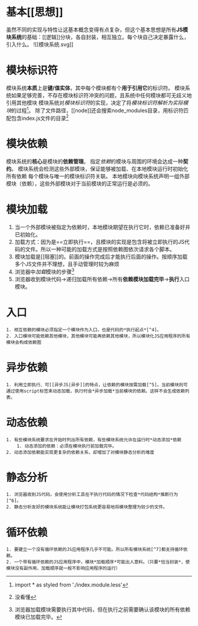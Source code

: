 # 基本[[思想]]
虽然不同的实现与特性让这基本概念变得有点复杂，但这个基本思想是所有**JS模块系统**的基础：[[逻辑]]分块，各自封装，相互独立。每个块自己决定暴露什么，引入什么。
![[模块系统.svg]]

# 模块标识符

模块系统**本质**上是**键/值实体**，其中每个模块都有个**用于引用它**的标识符。
模块系统如果足够完善，不存在模块标识符冲突的问题，且系统中任何模块都可无歧义地引用其他模块
模块系统对*模块标识符*的实现，决定了将*模块标识符解析为实际模块*的过程[^1]。
除了文件路径，[[node]]还会搜索node_modules目录，用标识符匹配包含index.js文件的目录[^2]

# 模块依赖
模块系统的**核心**是模块的**依赖管理**。
	指定*依赖*的模块与周围的环境会达成一种**契约**。
		模块系统会检测这些外部模块，保证能够被加载、在本地模块运行时初始化所有依赖
		每个模块与唯一的模块标识符关联。
		本地模块向模块系统声明一组外部模块（依赖），这些外部模块对于当前模块的正常运行是必须的。


# 模块加载
1. 当一个外部模块被指定为依赖时，本地模块期望在执行它时，依赖已准备好并已初始化。
2. 加载方式：因为是==立即执行==，且模块的实现是包含将被立即执行的JS代码的文件。所以一种可能的加载方式是按照依赖图依次请求各个脚本。
3. 模块加载是[[阻塞]]的。前面的操作完成后才能执行后面的操作。按顺序加载多个JS文件并不理想，且手动管理时较为麻烦
4. 浏览器中*加载*模块的步骤[^3] 
5. 浏览器收到模块代码→递归加载所有依赖→所有**依赖模块加载完毕**→**执行**入口模块。
# 入口
	1. 相互依赖的模块必须指定一个模块作为入口，也是代码的*执行起点*[^4]。
	2. 入口模块可能依赖其他模块，其他模块可能再依赖其他模块，所以模块化JS应用程序的所有模块会构成依赖图
# 异步依赖
	1. 利用立即执行、可[[异步JS|异步]]的特点，让依赖的模块按需加载[^5]。当前模块则可通过使用script标签来动态加载，执行时会*异步加载*当前模块的依赖。这样不会生成依赖列表。
# 动态依赖
	1. 有些模块系统要求在开始时列出所有依赖，有些模块系统允许在运行时*动态添加*依赖
		1. 动态添加的依赖：必须在模块执行前加载完毕。
	2. 动态添加依赖能实现更复杂的依赖关系，却增加了对模块静态分析的难度
# 静态分析
	1. 浏览器收到JS代码，会使用分析工具在不执行代码的情况下检查*代码结构*推断行为[^6]。
	2. 静态分析友好的模块系统能让模块打包系统更容易地将模块整理为较少的文件。
# 循环依赖
	1. 要建立一个没有循环依赖的JS应用程序几乎不可能。所以所有模块系统[^7]都支持循环依赖。
	2. 一个带有循环依赖的JS应用程序中，模块*加载顺序*可能出人意料。（只要*恰当封装*，使模块没有副作用，加载顺序就一般不影响应用程序的运行）



[^1]: import \* as styled from './index.module.less'
[^2]: 没看懂
[^3]: 浏览器加载模块需要执行其中代码，但在执行之前需要确认该模块的所有依赖模块已加载完毕。
[^4]: JS是顺序执行，且单线程，所以必须有执行起点
[^5]: 执行到这个模块时，自动调用里面的函数
[^6]: 动态依赖无疑会为静态分析带来困难。导致模块依赖加载不完全，执行时报错？
[^7]: CommonJS，AMD，ES6